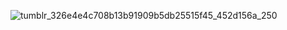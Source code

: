  ![tumblr_326e4e4c708b13b91909b5db25515f45_452d156a_250](https://github.com/user-attachments/assets/349ad13d-3c78-4cfe-b37b-bf4af2f5d190)
